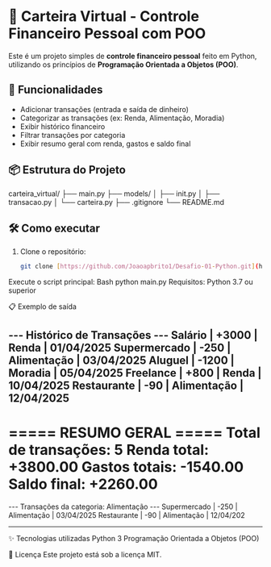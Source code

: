 # 💸 Carteira Virtual - Controle Financeiro Pessoal com POO

Este é um projeto simples de **controle financeiro pessoal** feito em Python, utilizando os princípios de **Programação Orientada a Objetos (POO)**.

## 🚀 Funcionalidades

- Adicionar transações (entrada e saída de dinheiro)
- Categorizar as transações (ex: Renda, Alimentação, Moradia)
- Exibir histórico financeiro
- Filtrar transações por categoria
- Exibir resumo geral com renda, gastos e saldo final

## 📦 Estrutura do Projeto

carteira_virtual/
├── main.py
├── models/
│   ├── init.py
│   ├── transacao.py
│   └── carteira.py
├── .gitignore
└── README.md


## 🛠️ Como executar

1. Clone o repositório:
   ```bash
   git clone [https://github.com/Joaoapbrito1/Desafio-01-Python.git](https://github.com/Joaoapbrito1/Desafio-01-Python.git)

Execute o script principal:
Bash
python main.py
Requisitos: Python 3.7 ou superior

📋 Exemplo de saída

--- Histórico de Transações ---
Salário     | +3000 | Renda       | 01/04/2025
Supermercado |  -250 | Alimentação | 03/04/2025
Aluguel     | -1200 | Moradia     | 05/04/2025
Freelance   |  +800 | Renda       | 10/04/2025
Restaurante |   -90 | Alimentação | 12/04/2025
-------------------------------

===== RESUMO GERAL =====
Total de transações: 5
Renda total:    +3800.00
Gastos totais:   -1540.00
Saldo final:     +2260.00
=========================

--- Transações da categoria: Alimentação ---
Supermercado |  -250 | Alimentação | 03/04/2025
Restaurante |   -90 | Alimentação | 12/04/202

-------------------------------------------
✨ Tecnologias utilizadas
Python 3
Programação Orientada a Objetos (POO)

📄 Licença
Este projeto está sob a licença MIT.